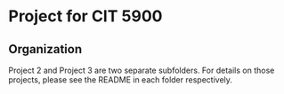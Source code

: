 # Project for CIT 5900

## Organization

Project 2 and Project 3 are two separate subfolders. For details on those projects, please see the README in each folder respectively.